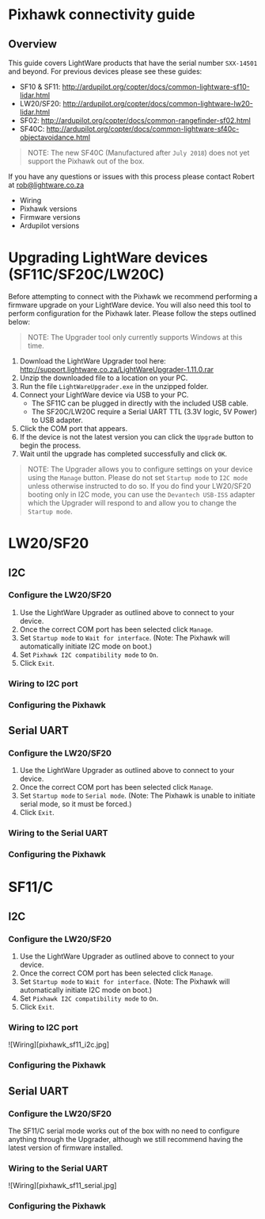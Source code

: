 # Pixhawk connectivity guide

## Overview

This guide covers LightWare products that have the serial number `SXX-14501` and beyond. For previous devices please see these guides:
- SF10 & SF11: http://ardupilot.org/copter/docs/common-lightware-sf10-lidar.html
- LW20/SF20: http://ardupilot.org/copter/docs/common-lightware-lw20-lidar.html
- SF02: http://ardupilot.org/copter/docs/common-rangefinder-sf02.html
- SF40C: http://ardupilot.org/copter/docs/common-lightware-sf40c-objectavoidance.html

> NOTE: The new SF40C (Manufactured after `July 2018`) does not yet support the Pixhawk out of the box.

If you have any questions or issues with this process please contact Robert at rob@lightware.co.za

- Wiring
- Pixhawk versions
- Firmware versions
- Ardupilot versions

# Upgrading LightWare devices (SF11C/SF20C/LW20C)

Before attempting to connect with the Pixhawk we recommend performing a firmware upgrade on your LightWare device. You will also need this tool to perform configuration for the Pixhawk later. Please follow the steps outlined below:

> NOTE: The Upgrader tool only currently supports Windows at this time.

1. Download the LightWare Upgrader tool here: http://support.lightware.co.za/LightWareUpgrader-1.11.0.rar
2. Unzip the downloaded file to a location on your PC.
3. Run the file `LightWareUpgrader.exe` in the unzipped folder.
4. Connect your LightWare device via USB to your PC.
    - The SF11C can be plugged in directly with the included USB cable.
    - The SF20C/LW20C require a Serial UART TTL (3.3V logic, 5V Power) to USB adapter.
5. Click the COM port that appears.
6. If the device is not the latest version you can click the `Upgrade` button to begin the process.
7. Wait until the upgrade has completed successfully and click `OK`.

> NOTE: The Upgrader allows you to configure settings on your device using the `Manage` button. Please do not set `Startup mode` to `I2C mode` unless otherwise instructed to do so. If you do find your LW20/SF20 booting only in I2C mode, you can use the `Devantech USB-ISS` adapter which the Upgrader will respond to and allow you to change the `Startup mode`.

# LW20/SF20

## I2C

### Configure the LW20/SF20
1. Use the LightWare Upgrader as outlined above to connect to your device.
2. Once the correct COM port has been selected click `Manage`.
3. Set `Startup mode` to `Wait for interface`. (Note: The Pixhawk will automatically initiate I2C mode on boot.)
4. Set `Pixhawk I2C compatibility mode` to `On`.
5. Click `Exit`.

### Wiring to I2C port

### Configuring the Pixhawk

## Serial UART

### Configure the LW20/SF20
1. Use the LightWare Upgrader as outlined above to connect to your device.
2. Once the correct COM port has been selected click `Manage`.
3. Set `Startup mode` to `Serial mode`. (Note: The Pixhawk is unable to initiate serial mode, so it must be forced.)
5. Click `Exit`.

### Wiring to the Serial UART

### Configuring the Pixhawk

# SF11/C

## I2C

### Configure the LW20/SF20
1. Use the LightWare Upgrader as outlined above to connect to your device.
2. Once the correct COM port has been selected click `Manage`.
3. Set `Startup mode` to `Wait for interface`. (Note: The Pixhawk will automatically initiate I2C mode on boot.)
4. Set `Pixhawk I2C compatibility mode` to `On`.
5. Click `Exit`.

### Wiring to I2C port

![Wiring][pixhawk_sf11_i2c.jpg]

### Configuring the Pixhawk

## Serial UART

### Configure the LW20/SF20
The SF11/C serial mode works out of the box with no need to configure anything through the Upgrader, although we still recommend having the latest version of firmware installed.

### Wiring to the Serial UART

![Wiring][pixhawk_sf11_serial.jpg]

### Configuring the Pixhawk
